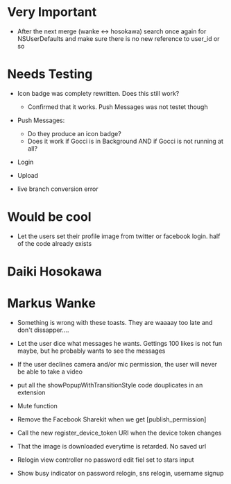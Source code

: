 



Very Important
==============

- After the next merge (wanke <-> hosokawa) search once again for NSUserDefaults and make sure there is no new reference to user_id or so

Needs Testing
=============

- Icon badge was complety rewritten. Does this still work?
    - Confirmed that it works. Push Messages was not testet though

- Push Messages:
    - Do they produce an icon badge?
    - Does it work if Gocci is in Background AND if Gocci is not running at all?

- Login

- Upload

- live branch conversion error


Would be cool
=============

- Let the users set their profile image from twitter or facebook login. half of the code already exists

Daiki Hosokawa
==============



Markus Wanke
============

- Something is wrong with these toasts. They are waaaay too late and don't dissapper....

- Let the user dice what messages he wants. Gettings 100 likes is not fun maybe, but he probably wants to see the messages

- If the user declines camera and/or mic permission, the user will never be able to take a video

- put all the showPopupWithTransitionStyle code douplicates in an extension

- Mute function

- Remove the Facebook Sharekit when we get [publish_permission]

- Call the new register_device_token URI when the device token changes

- That the image is downloaded everytime is retarded. No saved url

- Relogin view controller no password edit fiel set to stars input

- Show busy indicator on password relogin, sns relogin, username signup









